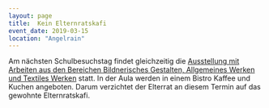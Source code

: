 ```yaml
---
layout: page
title:  Kein Elternratskafi
event_date: 2019-03-15
location: "Angelrain"
---
```


Am nächsten Schulbesuchstag findet gleichzeitig die [Ausstellung mit Arbeiten aus den Bereichen Bildnerisches Gestalten, Allgemeines Werken und Textiles Werken](https://www.rs-l.ch/primarstufe/lenzburg/agenda/detail.html/97/event/334/eventdate/279) statt. In der Aula werden in einem Bistro Kaffee und Kuchen angeboten. Darum verzichtet der Elterrat an diesem Termin auf das gewohnte Elternratskafi.
